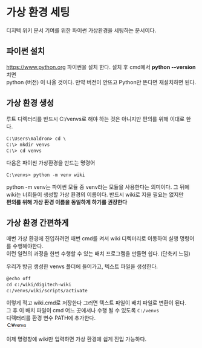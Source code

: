 # 가상 환경 세팅
디지텍 위키 문서 기여를 위한 파이썬 가상환경을 세팅하는 문서이다.

## 파이썬 설치
https://www.python.org 파이썬을 설치 한다.
설치 후 cmd에서 **python --version** 치면  
python (버전) 이 나올 것이다. 만약 버전이 안뜨고 Python만 뜬다면 재설치하면 된다.

## 가상 환경 생성
루트 디렉터리를 반드시 C:/venvs로 해야 하는 것은 아니지만 편의를 위해 이대로 한다.
```
C:\Users\maldron> cd \
C:\> mkdir venvs
C:\> cd venvs
```

다음은 파이썬 가상환경을 만드는 명령어
```
C:\venvs> python -m venv wiki
```
python -m venv는 파이썬 모듈 중 venv라는 모듈을 사용한다는 의미이다. 그 뒤에 wiki는 너희들이 생성할 가상 환경의 이름이다.
반드시 wiki로 지을 필요는 없지만  
**편의를 위해 가상 환경 이름을 동일하게 하기를 권장한다**

## 가상 환경 간편하게
매번 가상 환경에 진입하려면 매번 cmd를 켜서 wiki 디렉터리로 이동하여 실행 명령어를 수행해야한다.  
이런 일련의 과정을 한번 수행할 수 있는 배치 프로그램을 만들면 쉽다. (단축키 느낌)  

우리가 방금 생성한 venvs 폴더에 들어가고, 텍스트 파일을 생성한다.
```
@echo off
cd c:/wiki/digitech-wiki
c:/venvs/wiki/scripts/activate
```
이렇게 적고 wiki.cmd로 저장한다 그러면 텍스트 파일이 배치 파일로 변환이 된다.  
그 후 이 배치 파일이 cmd 어느 곳에서나 수행 될 수 있도록 ```C:/venvs```   
디렉터리를 환경 변수 PATH에 추가한다.  
![Alt text](image.png)  

이제 명령창에 wiki만 입력하면 가상 환경에 쉽게 진입 가능하다.
